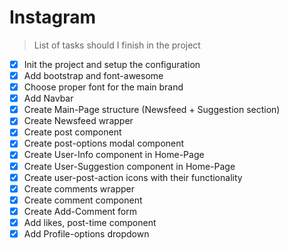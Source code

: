 # Instagram

> List of tasks should I finish in the project

- [x] Init the project and setup the configuration
- [x] Add bootstrap and font-awesome
- [x] Choose proper font for the main brand
- [x] Add Navbar
- [x] Create Main-Page structure (Newsfeed + Suggestion section)
- [x] Create Newsfeed wrapper
- [x] Create post component
- [x] Create post-options modal component
- [x] Create User-Info component in Home-Page
- [x] Create User-Suggestion component in Home-Page
- [x] Create user-post-action icons with their functionality
- [x] Create comments wrapper
- [x] Create comment component
- [x] Create Add-Comment form
- [x] Add likes, post-time component
- [x] Add Profile-options dropdown
